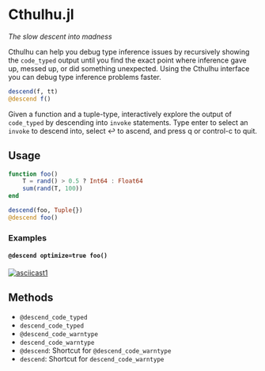 # Cthulhu.jl
*The slow descent into madness*

Cthulhu can help you debug type inference issues by recursively showing the 
`code_typed` output until you find the exact point where inference gave up, 
messed up, or did something unexpected. Using the Cthulhu interface you can
debug type inference problems faster.

```julia
descend(f, tt)
@descend f()
```

Given a function and a tuple-type, interactively explore the output of
`code_typed` by descending into `invoke` statements. Type enter to select an
`invoke` to descend into, select ↩  to ascend, and press q or control-c to
quit.

## Usage

```julia
function foo()
    T = rand() > 0.5 ? Int64 : Float64
    sum(rand(T, 100))
end

descend(foo, Tuple{})
@descend foo()
```

### Examples

#### `@descend optimize=true foo()`
[![asciicast1](https://asciinema.org/a/y3a7kR38nbDGdm98kL9yZcUJA.svg)](https://asciinema.org/a/y3a7kR38nbDGdm98kL9yZcUJA)

## Methods

- `@descend_code_typed`
- `descend_code_typed`
- `@descend_code_warntype`
- `descend_code_warntype`
- `@descend`: Shortcut for `@descend_code_warntype`
- `descend`: Shortcut for `descend_code_warntype`
